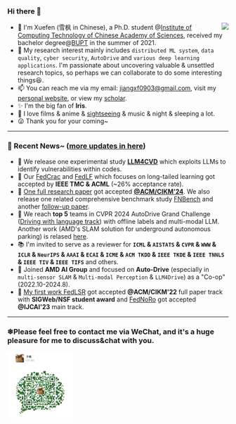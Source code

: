 ### Hi there 👋


<!--  -->

<img align="right" src="https://github-readme-stats.vercel.app/api?username=sprinter1999&show_icons=true&icon_color=0366d6&bg_color=ffffff&hide_title=true" />

- 🍁 I'm Xuefen (雪枫 in Chinese), a Ph.D. student @[Institute of Computing Technology of Chinese Academy of Sciences](http://www.ict.ac.cn/), received my bachelor degree@[BUPT](https://scs.bupt.edu.cn/) in the summer of 2021.
- 🌱 My research interest mainly includes `distributed ML system`, `data quality`,  `cyber security`, `AutoDrive` and `various deep learning applications`. I'm passionate about uncovering valuable & unsettled research topics, so perhaps we can collaborate to do some interesting things😆.
- 📫 You can reach me via my email: jiangxf0903@gmail.com, visit my [personal website](https://sprinter1999.github.io/website/), or view my [scholar](https://scholar.google.com/citations?user=ccOCPpEAAAAJ).
- ✨ I'm the big fan of **Iris**.
- 🌼 I love films & anime & [sightseeing](https://www.instagram.com/snowmaker1999/) & music & night & sleeping a lot.
- 😜 Thank you for your coming~
<!--
**Sprinter1999/Sprinter1999** is a ✨ _special_ ✨ repository because its `README.md` (this file) appears on your GitHub profile.

Here are some ideas to get you started:

- 🔭 I’m currently working on ...
- 🌱 I’m currently learning ...
- 👯 I’m looking to collaborate on ...
- 🤔 I’m looking for help with ...
- 💬 Ask me about ...
- 📫 How to reach me: ...
- 😄 Pronouns: ...
- ⚡ Fun fact: ...

- 😄 I'll be a volunteer [@ACM Turing Meetup](https://www.acmturc.com/2023/cn/index.html) because my supervisor serves as a PC, perhaps we can meet in Wuhan this summer!
-->

----

### 💬 Recent News~ ([more updates in here](https://sprinter1999.github.io/website/))
- 📕 We release one experimental study [**LLM4CVD**](https://github.com/SakiRinn/LLM4CVD) which exploits LLMs to identify vulnerabilities within codes.
- 🎉 Our [FedCrac](https://github.com/xujli/fedcrac) and [FedLF](https://github.com/18sym/FedLF) which focuses on long-tailed learning got accepted by **IEEE TMC & ACML** (~26% acceptance rate).
- 🗽 [One full research paper](https://github.com/Sprinter1999/FedELC) got accepted [**@ACM/CIKM'24**](https://cikm2024.org/). We also release one related comprehensive benchmark study [FNBench](https://www.techrxiv.org/users/691169/articles/1215740-fnbench-benchmarking-robust-federated-learning-against-noisy-labels) and another [follow-up paper](https://github.com/18sym/DualOptim).
- 🚗 We reach **top 5** teams in CVPR 2024 AutoDrive Grand Challenge ([Driving with language track](https://opendrivelab.com/challenge2024/#driving_with_language)) with offline labels and multi-modal LLM. Another work (AMD's SLAM solution for underground autonomous parking) is relased [here](https://arxiv.org/abs/2407.05017).
- 📚 I'm invited to serve as a reviewer for **`ICML` & `AISTATS` & `CVPR` & `WWW` & `ICLR` & `NeurIPS` & `AAAI` & `ECAI` & `ICME` & `ACM TKDD` & `IEEE TKDE` & `IEEE TNNLS` & `IEEE TIV` & `IEEE TIFS`** and others.
- 🚗 Joined **AMD AI Group** and focused on **Auto-Drive** (especially in `multi-sensor SLAM` & `Multi-modal Perception` & `LLM4Drive`) as a "Co-op" (2022.10-2024.8).
- 🗽 [My first work FedLSR](https://github.com/Sprinter1999/FedLSR) got accepted **@ACM/CIKM'22** full paper track with **SIGWeb/NSF student award** and [FedNoRo](https://github.com/wnn2000/FedNoRo) got accepted **@IJCAI'23** main track.
----
### ❄Please feel free to contact me via WeChat, and it's a huge pleasure for me to discuss&chat with you.
<img src="wx.jpg" alt="drawing" width="150"/>
